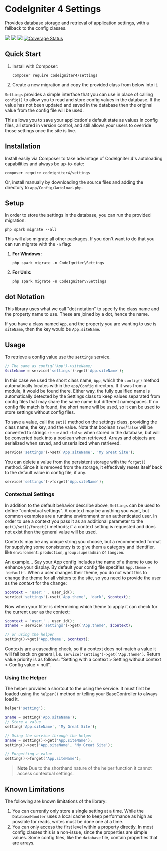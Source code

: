 # CodeIgniter 4 Settings

Provides database storage and retrieval of application settings, with a fallback to the 
config classes.

[![](https://github.com/codeigniter4/settings/workflows/PHPUnit/badge.svg)](https://github.com/codeigniter4/settings/actions/workflows/test.yml)
[![](https://github.com/codeigniter4/settings/workflows/PHPStan/badge.svg)](https://github.com/codeigniter4/settings/actions/workflows/analyze.yml)
[![](https://github.com/codeigniter4/settings/workflows/Deptrac/badge.svg)](https://github.com/codeigniter4/settings/actions/workflows/inspect.yml)
[![Coverage Status](https://coveralls.io/repos/github/codeigniter4/settings/badge.svg?branch=develop)](https://coveralls.io/github/codeigniter4/settings?branch=develop)

## Quick Start

1. Install with Composer:

    ```console
    composer require codeigniter4/settings
    ```

2. Create a new migration and copy the provided class from below into it.

`Settings` provides a simple interface that you can use in place of calling `config()` to allow you to read and store
config values in the database. If the value has not been updated and saved in the database then the original value
from the config file will be used.

This allows you to save your application's default state as values in config files, all stored in version control,
and still allows your users to override those settings once the site is live. 

## Installation

Install easily via Composer to take advantage of CodeIgniter 4's autoloading capabilities
and always be up-to-date:

```console
composer require codeigniter4/settings
```

Or, install manually by downloading the source files and adding the directory to
`app/Config/Autoload.php`.

## Setup

In order to store the settings in the database, you can run the provided migration: 

```console
php spark migrate --all
```

This will also migrate all other packages. If you don't want to do that you can run migrate with the `-n` flag:

1. **For Windows:**
    ```console
    php spark migrate -n CodeIgniter\Settings
    ```

2. **For Unix:**
    ```console
    php spark migrate -n CodeIgniter\\Settings
    ```

## dot Notation

This library uses what we call "dot notation" to specify the class name and the property name to use.
These are joined by a dot, hence the name. 

If you have a class named `App`, and the property you are wanting to use is `siteName`, then the key
would be `App.siteName`.

## Usage

To retrieve a config value use the `settings` service. 

```php
// The same as config('App')->siteName;
$siteName = service('settings')->get('App.siteName');
```

In this case we used the short class name, `App`, which the `config()` method automatically locates within the 
`app/Config` directory. If it was from a module, it would be found there. Either way, the fully qualified name
is automatically detected by the Settings class to keep values separated from config files that may share the 
same name but different namespaces. If no config file match is found, the short name will be used, so it can
be used to store settings without config files. 

To save a value, call the `set()` method on the settings class, providing the class name, the key, and the value.
Note that boolean `true`/`false` will be converted to strings `:true` and `:false` when stored in the database, but
will be converted back into a boolean when retrieved. Arrays and objects are serialized when saved, and unserialized
when retrieved. 

```php
service('settings')->set('App.siteName', 'My Great Site');
```

You can delete a value from the persistent storage with the `forget()` method. Since it is removed from the storage,
it effectively resets itself back to the default value in config file, if any.

```php
service('settings')->forget('App.siteName');
```

### Contextual Settings

In addition to the default behavior describe above, `Settings` can be used to define "contextual settings".
A context may be anything you want, but common examples are a runtime environment or an authenticated user.
In order to use a context you pass it as an additional parameter to the `get()`/`set()`/`forget()` methods; if
a context setting is requested and does not exist then the general value will be used.

Contexts may be any unique string you choose, but a recommended format for supplying some consistency is to
give them a category and identifier, like `environment:production`, `group:superadmin` or `lang:en`.

An example... Say your App config includes the name of a theme to use to enhance your display. By default
your config file specifies `App.theme = 'default'`. When a user changes their theme, you do not want this to
change the theme for all visitors to the site, so you need to provide the user as the *context* for the change:

```php
$context = 'user:' . user_id();
service('settings')->set('App.theme', 'dark', $context);
```

Now when your filter is determining which theme to apply it can check for the current user as the context:

```php
$context = 'user:' . user_id();
$theme = service('settings')->get('App.theme', $context);

// or using the helper
setting()->get('App.theme', $context);
```

Contexts are a cascading check, so if a context does not match a value it will fall back on general,
i.e. `service('setting')->get('App.theme')`. Return value priority is as follows:
"Setting with a context > Setting without context > Config value > null".

### Using the Helper

The helper provides a shortcut to the using the service. It must first be loaded using the `helper()` method
or telling your BaseController to always load it.

```php
helper('setting');

$name = setting('App.siteName');
// Store a value
setting('App.siteName', 'My Great Site');

// Using the service through the helper
$name = setting()->get('App.siteName');
setting()->set('App.siteName', 'My Great Site');

// Forgetting a value
setting()->forget('App.siteName');
```

> **Note** Due to the shorthand nature of the helper function it cannot access contextual settings.

## Known Limitations

The following are known limitations of the library:

1. You can currently only store a single setting at a time. While the `DatabaseHandler` uses a local cache to
keep performance as high as possible for reads, writes must be done one at a time. 
2. You can only access the first level within a property directly. In most config classes this is a non-issue, 
since the properties are simple values. Some config files, like the `database` file, contain properties that
are arrays.
